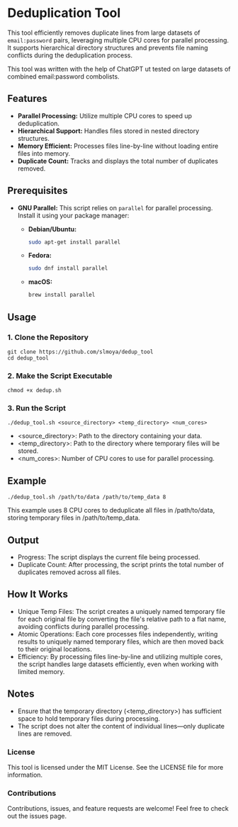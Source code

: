 # Deduplication Tool

This tool efficiently removes duplicate lines from large datasets of `email:password` pairs, leveraging multiple CPU cores for parallel processing. It supports hierarchical directory structures and prevents file naming conflicts during the deduplication process.

This tool was written with the help of ChatGPT ut tested on large datasets of combined email:password combolists.

## Features

- **Parallel Processing:** Utilize multiple CPU cores to speed up deduplication.
- **Hierarchical Support:** Handles files stored in nested directory structures.
- **Memory Efficient:** Processes files line-by-line without loading entire files into memory.
- **Duplicate Count:** Tracks and displays the total number of duplicates removed.

## Prerequisites

- **GNU Parallel:** This script relies on `parallel` for parallel processing. Install it using your package manager:

  - **Debian/Ubuntu:**
    ```bash
    sudo apt-get install parallel
    ```
  - **Fedora:**
    ```bash
    sudo dnf install parallel
    ```
  - **macOS:**
    ```bash
    brew install parallel
    ```

## Usage

### 1. Clone the Repository

```
git clone https://github.com/slmoya/dedup_tool
cd dedup_tool
```

### 2. Make the Script Executable

```
chmod +x dedup.sh
```

### 3. Run the Script
```
./dedup_tool.sh <source_directory> <temp_directory> <num_cores>
```
- <source_directory>: Path to the directory containing your data.
- <temp_directory>: Path to the directory where temporary files will be stored.
- <num_cores>: Number of CPU cores to use for parallel processing.

## Example
```
./dedup_tool.sh /path/to/data /path/to/temp_data 8
```

This example uses 8 CPU cores to deduplicate all files in /path/to/data, storing temporary files in /path/to/temp_data.

## Output
- Progress: The script displays the current file being processed.
- Duplicate Count: After processing, the script prints the total number of duplicates removed across all files.

## How It Works
- Unique Temp Files: The script creates a uniquely named temporary file for each original file by converting the file's relative path to a flat name, avoiding conflicts during parallel processing.
- Atomic Operations: Each core processes files independently, writing results to uniquely named temporary files, which are then moved back to their original locations.
- Efficiency: By processing files line-by-line and utilizing multiple cores, the script handles large datasets efficiently, even when working with limited memory.

## Notes
- Ensure that the temporary directory (<temp_directory>) has sufficient space to hold temporary files during processing.
- The script does not alter the content of individual lines—only duplicate lines are removed.

### License
This tool is licensed under the MIT License. See the LICENSE file for more information.

### Contributions
Contributions, issues, and feature requests are welcome! Feel free to check out the issues page.

